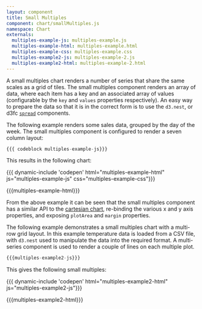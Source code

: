 ```yaml
---
layout: component
title: Small Multiples
component: chart/smallMultiples.js
namespace: Chart
externals:
  multiples-example-js: multiples-example.js
  multiples-example-html: multiples-example.html
  multiples-example-css: multiples-example.css
  multiples-example2-js: multiples-example-2.js
  multiples-example2-html: multiples-example-2.html
---
```


A small multiples chart renders a number of series that share the same scales as a grid of tiles. The small multiples component renders an array of data, where each item has a key and an associated array of values (configurable by the `key` and `values` properties respectively). An easy way to prepare the data so that it is in the correct form is to use the `d3.nest`, or d3fc [`spread`](/components/data/spread.html) components.

The following example renders some sales data, grouped by the day of the week. The small multiples component is configured to render a seven column layout:

```js
{{{ codeblock multiples-example-js}}}
```

This results in the following chart:

{{{ dynamic-include 'codepen' html="multiples-example-html" js="multiples-example-js" css="multiples-example-css"}}}

{{{multiples-example-html}}}
<script type="text/javascript">
{{{multiples-example-js}}}
</script>

From the above example it can be seen that the small multiples component has a similar API to the [cartesian chart](/components/chart/cartesian.html), re-binding the various x and y axis properties, and exposing `plotArea` and `margin` properties.

The following example demonstrates a small multiples chart with a multi-row grid layout. In this example temperature data is loaded from a CSV file, with `d3.nest` used to manipulate the data into the required format. A multi-series component is used to render a couple of lines on each multiple plot.

```js
{{{multiples-example2-js}}}
```

This gives the following small multiples:

{{{ dynamic-include 'codepen' html="multiples-example2-html" js="multiples-example2-js"}}}

{{{multiples-example2-html}}}
<script type="text/javascript">
{{{multiples-example2-js}}}
</script>
